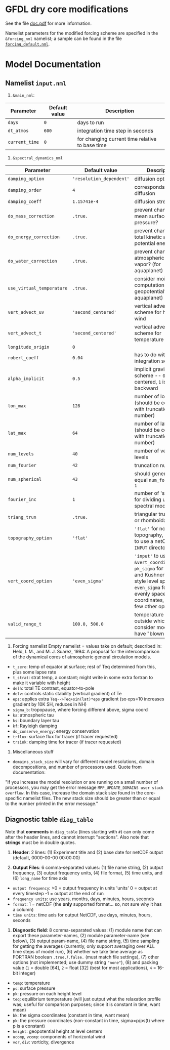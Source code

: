 # GFDL dry core modifications

See the file [doc.pdf](https://github.com/lukelbd/gfdl-drycore/master/blob/doc.pdf) for more information.

Namelist parameters for the modified forcing scheme are specified in the `&forcing_nml` namelist; a sample can be found in the file [`forcing_default.nml`](https://github.com/lukelbd/gfdl-drycore/blob/master/forcing_default.nml).

# Model Documentation
## Namelist `input.nml`
1. `&main_nml`:

| Parameter | Default value | Description |
| --- | --- | --- |
| `days`         | `0` | days to run |
| `dt_atmos`     | `600` | integration time step in seconds |
| `current_time` | `0` | for changing current time relative to base time

1. `&spectral_dynamics_nml`

| Parameter | Default value | Description |
| --- | --- | --- |
| `damping_option`       | `'resolution_dependent'` | diffusion option |
| `damping_order`          | `4` | corresponds to ∇8 diffusion |
| `damping_coeff`          | `1.15741e-4` | diffusion strength |
| `do_mass_correction`     | `.true.` | prevent changing mean surface pressure? |
| `do_energy_correction`   | `.true.` | prevent changing total kinetic and potential energy? |
| `do_water_correction`    | `.true.` | prevent changing atmospheric water vapor? (for aquaplanet) |
| `use_virtual_temperature` | `.true.` | consider moisture in computation of geopotential? (for aquaplanet) |
| `vert_advect_uv`         | `'second_centered'` | vertical advection scheme for horizontal wind |
| `vert_advect_t`          | `'second_centered'` | vertical advection scheme for temperature |
| `longitude_origin`       | `0` | |
| `robert_coeff`           | `0.04` | has to do with time-integration scheme |
| `alpha_implicit`         | `0.5` | implicit gravity wave scheme -- `0.5` is centered, `1` is backward |
| `lon_max`                | `128` | number of longitudes (should be consistent with truncation number) |
| `lat_max`                | `64` | number of latitudes (should be consistent with truncation number) |
| `num_levels`             | `40` | number of vertical levels |
| `num_fourier`            | `42` | truncation number |
| `num_spherical`          | `43` | should generally equal `num_fourier + 1` |
| `fourier_inc`            | `1` | number of 'sectors' for dividing up spectral model |
| `triang_trun`            | `.true.` | triangular truncation, or rhomboidal? |
| `topography_option`      | `'flat'` | `'flat'` for no topography, `'input'` to use a netCDF in the `INPUT` directory |
| `vert_coord_option`      | `'even_sigma'` | `'input'` to use the `&vert_coordinate_nml`, `pk_sigma` for Polvani and Kushner (2002) style level spacing, `even_sigma` for simple, evenly spaced sigma coordinates, and a few other options |
| `valid_range_t` | `100.0, 500.0` | temperature range outside which we consider model to have "blown up" |

1. Forcing namelist
Empty namelist = values take on default; described in:
Held, I. M., and M. J. Suarez, 1994: A proposal for the intercomparison
of the dynamical cores of atmospheric general circulation models.
  * `t_zero`: temp of equator at surface; rest of Teq determined from this, plus some lapse rate
  * `t_strat`: strat temp, a constant; might write in some extra fortran to make it variable with height
  * `delh`: total TE contrast, equator-to-pole
  * `delv`: controls static stability (vertical gradient) of Te
  * `eps`: applies extra `Teq-->Teq+sin(lat)*eps` gradient (so eps=10 increases gradient by 10K SH, reduces in NH)
  * `sigma_b`: tropopause, where forcing different above, sigma coord
  * `ka`: atmospheric tau
  * `ks`: boundary layer tau
  * `kf`: Rayleigh damping
  * `do_conserve_energy`: energy conservation
  * `trflux`: surface flux for tracer (if tracer requested)
  * `trsink`: damping time for tracer (if tracer requested)

1. Miscellaneous stuff
  * `domains_stack_size` will vary for different model resolutions, domain decompositions, and
   number of processors used. Quote from documentation:

"If you increase the model resolution or are running on a small number of processors,
 you may get the error message `MPP_UPDATE_DOMAINS user stack overflow`. In this case,
 increase the domain stack size found in the core-specific namelist files. The new stack
 size should be greater than or equal to the number printed in the error message."

## Diagnostic table `diag_table`
Note that **comments** in `diag_table` (lines starting with `#`) can only come after the header lines, and cannot interrupt "sections". Also note that **strings** must be in double quotes.
1. **Header**: 2 lines: (1) Experiment title and (2) base date for netCDF output (default, 0000-00-00 00:00:00)

1. **Output Files**: 6 comma-separated values: (1) file name string, (2) output frequency, (3) output frequency units, (4) file format, (5) time units, and (6) `long_name` for time axis
  * `output frequency`:
        >0 = output frequency in units 'units'
         0 = output at every timestep
        -1 = output at the end of run
  * `frequency units`: use years, months, days, minutes, hours, seconds
  * `format`: 1 = netCDF (the **only** supported format... so, not sure why it has a column)
  * `time units`: time axis for output NetCDF, use days, minutes, hours, seconds

1. **Diagnostic field**: 8 comma-separated values: (1) module name that can export these parameter-names, (2) module parameter-name (see below), (3) output param-name, (4) file name string, (5) time sampling for getting the averages (currently, only support averaging over ALL time steps of model run), (6) whether we take time average as FORTRAN boolean `.true.`/`.false.` (must match file settings), (7) other options (not implemented; use dummy string `"none"`), (8) and packing value (`1` = double [64], `2` = float [32] (best for most applications), `4` = 16-bit integer)
  * `temp`: temperature
  * `ps`: surface pressure
  * `pk`: pressure on each height level
  * `teq`: equilibrium temperature (will just output what the relaxation profile was; useful
    for comparison purposes; since it is constant in time, want mean)
  * `bk`: the sigma coordinates (constant in time, want mean)
  * `pk`: the pressure coordinates (non-constant in time, sigma=p/ps(t) where p is a constant)
  * `height`: geopotential height at level centers
  * `ucomp`, `vcomp`: components of horizontal wind
  * `vor`, `div`: vorticity, divergence

